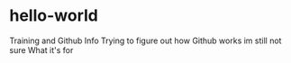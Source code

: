 # hello-world
Training and Github Info
Trying to figure out how Github works im still not sure 
What it's for
